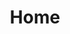 ---
layout: home-page
title: "Home"
permalink: "/"

home-title: Developer + Consultant that creates digital platforms, systems & business processes for modern brands.

seo-description: A portfolio of experience and projects from Montier Kess
seo-keywords: systems analyst, systems architect, business operations, business operator, industrial engineer, morgan state university, montier kess, STEM, entrepreneurship, baltimore, baltimore marketing agency, svncrwns, atlanta, strategy, business strategy

project-img: /img/og-img.png

skills:
- skill-item: UI / UX Design
- skill-item: Web Development
- skill-item: App Development
- skill-item: Wordpress Development
- skill-item: Shopify Development
- skill-item: Designing Systems
- skill-item: Business Processes

recent-work:
- work: ActioNet
- work: SVNCRWNS
- work: HAVAS
- work: NOAA
- work: DHHQ
- work: NAVSEA
- work: General Electric

contact-info:
- contact: LinkedIn
  link: "https://www.linkedin.com/in/mkess"
- contact: Github
  link: "https://www.github.com/mkess-ivy"
- contact: Instagram
  link: "https://www.instagram.com/montierkess.co"
---